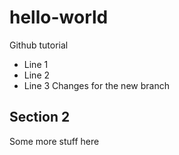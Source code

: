 # hello-world
Github tutorial
* Line 1
* Line 2
* Line 3
Changes for the new branch
## Section 2
Some more stuff here
